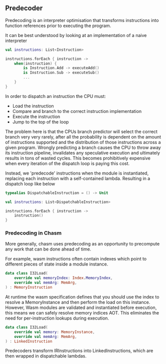 ## Predecoder

Predecoding is an interpreter optimisation that transforms instructions into function references prior to executing the program.

It can be best understood by looking at an implementation of a naive interpreter

```kotlin
val instructions: List<Instruction>

instructions.forEach { instruction ->
    when(instruction) {
        is Instruction.Add -> executeAdd()
        is Instruction.Sub -> executeSub()
        ...
    }
}
```

In order to dispatch an instruction the CPU must:

- Load the instruction
- Compare and branch to the correct instruction implementation
- Execute the instruction
- Jump to the top of the loop

The problem here is that the CPUs branch predictor will select the correct branch very very rarely, after all the probability is
dependent on the amount of instructions supported and the distribution of those instructions across a given program. Wrongly predicting
a branch causes the CPU to throw away its instruction pipeline, invalidates any speculative execution and ultimately results in tons of wasted
cycles. This becomes prohibitively expensive when every iteration of the dispatch loop is paying this cost.

Instead, we 'predecode' instructions when the module is instantiated, replacing each instruction with a self-contained lambda. Resulting in a
dispatch loop like below

```kotlin
typealias DispatchableInstruction = () -> Unit

val instructions: List<DispatchableInstruction>

instructions.forEach { instruction ->
    instruction()
}
```

### Predecoding in Chasm

More generally, chasm uses predecoding as an opportunity to precompute any work that can be done ahead of time.

For example, wasm instructions often contain indexes which point to different pieces of state inside a module instance.

```kotlin
data class I32Load(
    override val memoryIndex: Index.MemoryIndex,
    override val memArg: MemArg,
) : MemoryInstruction
```

At runtime the wasm specification defines that you should use the index to resolve a MemoryInstance and then perform the
load on this instance. However, Wasm modules are validated and instantiated before execution, this means we can safely resolve
memory indices AOT. This eliminates the need for per-instruction lookups during execution.

```kotlin
data class I32Load(
    override val memory: MemoryInstance,
    override val memArg: MemArg,
) : LinkedInstruction
```

Predecoders transform IRInstructions into LinkedInstructions, which are then wrapped in dispatchable lambdas.

